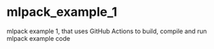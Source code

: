 # mlpack_example_1
mlpack example 1, that uses GitHub Actions to build, compile and run mlpack example code 
